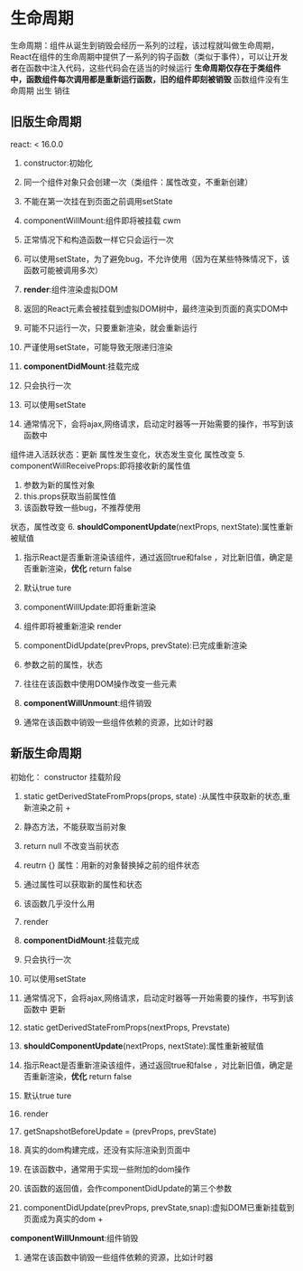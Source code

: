 # 生命周期
生命周期：组件从诞生到销毁会经历一系列的过程，该过程就叫做生命周期，React在组件的生命周期中提供了一系列的钩子函数（类似于事件），可以让开发者在函数中注入代码，这些代码会在适当的时候运行
**生命周期仅存在于类组件中，函数组件每次调用都是重新运行函数，旧的组件即刻被销毁**
函数组件没有生命周期
出生 销往
## 旧版生命周期
react: < 16.0.0
1. constructor:初始化
  1. 同一个组件对象只会创建一次（类组件：属性改变，不重新创建）
  2. 不能在第一次挂在到页面之前调用setState

2. componentWillMount:组件即将被挂载 cwm
  1. 正常情况下和构造函数一样它只会运行一次
  2. 可以使用setState，为了避免bug，不允许使用（因为在某些特殊情况下，该函数可能被调用多次）

3. **render**:组件渲染虚拟DOM
  1. 返回的React元素会被挂载到虚拟DOM树中，最终渲染到页面的真实DOM中
  2. 可能不只运行一次，只要重新渲染，就会重新运行
  3. 严谨使用setState，可能导致无限递归渲染

4. **componentDidMount**:挂载完成
  1. 只会执行一次
  2. 可以使用setState
  3. 通常情况下，会将ajax,网络请求，启动定时器等一开始需要的操作，书写到该函数中

组件进入活跃状态：更新
属性发生变化，状态发生变化
属性改变
5. componentWillReceiveProps:即将接收新的属性值
  1. 参数为新的属性对象
  2. this.props获取当前属性值
  3. 该函数导致一些bug，不推荐使用

状态，属性改变
6. **shouldComponentUpdate**(nextProps, nextState):属性重新被赋值
  1. 指示React是否重新渲染该组件，通过返回true和false ，对比新旧值，确定是否重新渲染，**优化** return false
  2. 默认true
ture
7. componentWillUpdate:即将重新渲染
  1. 组件即将被重新渲染
render
8. componentDidUpdate(prevProps, prevState):已完成重新渲染
  1. 参数之前的属性，状态
  2. 往往在该函数中使用DOM操作改变一些元素

9. **componentWillUnmount**:组件销毁
  1. 通常在该函数中销毁一些组件依赖的资源，比如计时器

## 新版生命周期
初始化： constructor
挂载阶段
1. static getDerivedStateFromProps(props, state) :从属性中获取新的状态,重新渲染之前 +
  1. 静态方法，不能获取当前对象
  2. return null 不改变当前状态
  3. reutrn {} 属性：用新的对象替换掉之前的组件状态
  4. 通过属性可以获取新的属性和状态
  5. 该函数几乎没什么用

2. render

4. **componentDidMount**:挂载完成
  1. 只会执行一次
  2. 可以使用setState
  3. 通常情况下，会将ajax,网络请求，启动定时器等一开始需要的操作，书写到该函数中
更新
1. static getDerivedStateFromProps(nextProps, Prevstate)

6. **shouldComponentUpdate**(nextProps, nextState):属性重新被赋值
  1. 指示React是否重新渲染该组件，通过返回true和false ，对比新旧值，确定是否重新渲染，**优化** return false
  2. 默认true
ture
3. render

4. getSnapshotBeforeUpdate = (prevProps, prevState)
  1. 真实的dom构建完成，还没有实际渲染到页面中
  2. 在该函数中，通常用于实现一些附加的dom操作
  3. 该函数的返回值，会作componentDidUpdate的第三个参数

5. componentDidUpdate(prevProps, prevState,snap):虚拟DOM已重新挂载到页面成为真实的dom +

**componentWillUnmount**:组件销毁
  1. 通常在该函数中销毁一些组件依赖的资源，比如计时器
